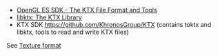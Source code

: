 - [OpenGL ES SDK - The KTX File Format and Tools](https://www.khronos.org/opengles/sdk/tools/KTX/)
- [libktx: The KTX Library](https://www.khronos.org/opengles/sdk/tools/KTX/doc/libktx/)
- KTX SDK https://github.com/KhronosGroup/KTX (contains toktx and libktx, tools to read and write KTX files)

See [Texture format](../Texture%20format/Texture%20format.md)
